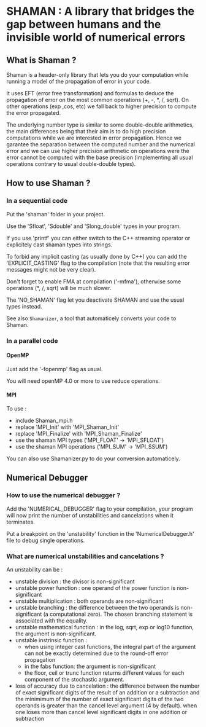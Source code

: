 # SHAMAN : A library that bridges the gap between humans and the invisible world of numerical errors

## What is Shaman ?

Shaman is a header-only library that lets you do your computation while running a model of the propagation of error in your code.

It uses EFT (error free transformation) and formulas to deduce the propagation of error on the most common operations (+, -, *, /, sqrt).
On other operations (exp ,cos, etc) we fall back to higher precision to compute the error propagated.

The underlying number type is similar to some double-double arithmetics, the main differences being that their aim is to do high precision computations while we are interested in error propagation.
Hence we garantee the separation between the computed number and the numerical error and we can use higher precision arithmetic on operations were the error cannot be computed with the base precision (implementing all usual operations contrary to usual double-double types).

## How to use Shaman ?

### In a sequential code

Put the 'shaman' folder in your project.

Use the 'Sfloat', 'Sdouble' and 'Slong_double' types in your program.

If you use 'printf' you can either switch to the C++ streaming operator or explicitely cast shaman types into strings.

To forbid any implicit casting (as usually done by C++) you can add the 'EXPLICIT_CASTING' flag to the compilation (note that the resulting error messages might not be very clear).

Don't forget to enable FMA at compilation ('-mfma'), otherwise some operations (*, /, sqrt) will be much slower.

The 'NO_SHAMAN' flag let you deactivate SHAMAN and use the usual types instead.

See also `Shamanizer`, a tool that automaticely converts your code to Shaman.

### In a parallel code

#### OpenMP

Just add the '-fopenmp' flag as usual.

You will need openMP 4.0 or more to use reduce operations.

#### MPI

To use :
- include Shaman_mpi.h
- replace 'MPI_Init' with 'MPI_Shaman_Init'
- replace 'MPI_Finalize' with 'MPI_Shaman_Finalize'
- use the shaman MPI types ('MPI_FLOAT' -> 'MPI_SFLOAT')
- use the shaman MPI operations ('MPI_SUM' -> 'MPI_SSUM')

You can also use Shamanizer.py to do your conversion automaticely.

## Numerical Debugger

### How to use the numerical debugger ?

Add the 'NUMERICAL_DEBUGGER' flag to your compilation, your program will now print the number of unstabilities and cancelations when it terminates.

Put a breakpoint on the 'unstability' function in the 'NumericalDebugger.h' file to debug single operations.

### What are numerical unstabilities and cancelations ?

An unstability can be :
- unstable division :
  the divisor is non-significant
- unstable power function :
  one operand of the power function is non-significant
- unstable multiplication :
  both operands are non-significant
- unstable branching :
  the difference between the two operands is non-significant (a computational zero).
  The chosen branching statement is associated with the equality.
- unstable mathematical function :
  in the log, sqrt, exp or log10 function, the argument is non-significant.
- unstable instrinsic function :
  - when using integer cast functions, the integral part of the argument can not be exactly determined due to the round-off error propagation
  - in the fabs function: the argument is non-significant
  - the floor, ceil or trunc function returns different values for each component of the stochastic argument.
- loss of accuracy due to cancelation :
  the difference between the number of exact significant digits of the result of an addition or a subtraction
  and the minimimum of the number of exact significant digits of the two operands is greater than the cancel level argument (4 by default).
  when one loses more than cancel level significant digits in one addition or subtraction

